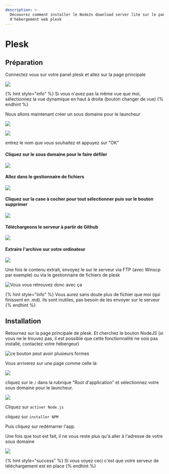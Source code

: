 ```yaml
---
description: >-
  Découvrez comment installer le NodeJs download server lite sur le panel
  d'hébergement web plesk
---
```


# Plesk

## Préparation

Connectez vous sur votre panel plesk et allez sur la page principale

![](../.gitbook/assets/1.png)

{% hint style="info" %}
Si vous n'avez pas la même vue que moi, sélectionnez la vue dynamique en haut à droite \(bouton changer de vue\) 
{% endhint %}

Nous allons maintenant créer un sous domaine pour le launcheur

![](../.gitbook/assets/2.png)

![](../.gitbook/assets/3.png)

entrez le nom que vous souhaitez et appuyez sur "OK"

#### Cliquez sur le sous domaine pour le faire défiler

![](../.gitbook/assets/5.png)

#### Allez dans le gestionnaire de fichiers

![](../.gitbook/assets/6.png)

#### Cliquez sur la case à cocher pour tout sélectionner puis sur le bouton supprimer

![](../.gitbook/assets/7.png)

#### Téléchargeons le serveur à partir de Github

![](../.gitbook/assets/10.png)

#### Extraire l'archive sur votre ordinateur

![](../.gitbook/assets/11.png)

Une fois le contenu extrait, envoyez le sur le serveur via FTP \(avec Winscp par exemple\) ou via le gestionnaire de fichiers de plesk

![Vous vous retrouvez donc avec &#xE7;a](../.gitbook/assets/14.png)

{% hint style="info" %}
Vous aurez sans doute plus de fichier que moi \(qui finissent en .md\). Ils sont inutiles, pas besoin de les envoyer sur le serveur
{% endhint %}

## Installation

Retournez sur la page principale de plesk. Et cherchez le bouton NodeJS \(si vous ne le trouvez pas, il est possible que cette fonctionnalité ne sois pas installé, contactez votre hébergeur\)

![ce bouton peut avoir plusieurs formes ](../.gitbook/assets/15.png)

Vous arriverez sur une page comme celle là:

![](../.gitbook/assets/16.png)

cliquez sur le `/` dans la rubrique "Root d'application" et sélectionnez votre sous domaine pour le launcheur.

![](../.gitbook/assets/17.png)

Cliquez sur `activer Node.js`

cliquez sur  `installer NPM`

Puis cliquez sur redémarrer l'app.

Une fois que tout est fait, il ne vous reste plus qu'à aller à l'adresse de votre sous domaine 

![](../.gitbook/assets/image.png)

{% hint style="success" %}
Si vous voyez ceci c'est que votre serveur de téléchargement est en place 
{% endhint %}

